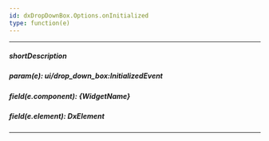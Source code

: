 ```yaml
---
id: dxDropDownBox.Options.onInitialized
type: function(e)
---
```

---
##### shortDescription
<!-- Description goes here -->

##### param(e): ui/drop_down_box:InitializedEvent
<!-- Description goes here -->

##### field(e.component): {WidgetName}
<!-- Description goes here -->

##### field(e.element): DxElement
<!-- Description goes here -->

---
<!-- Description goes here -->